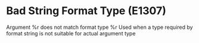 # Bad String Format Type (E1307)

Argument %r does not match format type %r Used when a type required by
format string is not suitable for actual argument type
